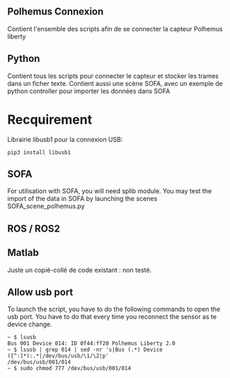 ## Polhemus Connexion

 Contient l'ensemble des scripts afin de se connecter la capteur Polhemus liberty

## Python

Contient tous les scripts pour connecter le capteur et stocker les trames dans un ficher texte.
Contient aussi une scène SOFA, avec un exemple de python controller pour importer les données dans SOFA

# Recquirement
Librairie libusb1 pour la connexion USB:
```console
pip3 install libusb1
```

## SOFA
For utilisation with SOFA, you will need splib module.
You may test the import of the data in SOFA by launching the scenes SOFA_scene_polhemus.py

## ROS / ROS2 

## Matlab

Juste un copié-collé de code existant : non testé.




## Allow usb port

To launch the script, you have to do the following commands to open the usb port. You have to do that every time you reconnect the sensor as te device change.

```console
~ $ lsusb
Bus 001 Device 014: ID 0f44:ff20 Polhemus Liberty 2.0
~ $ lsusb | grep 014 | sed -nr 's|Bus (.*) Device ([^:]*):.*|/dev/bus/usb/\1/\2|p'
/dev/bus/usb/001/014
~ $ sudo chmod 777 /dev/bus/usb/001/014
```
